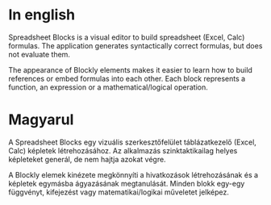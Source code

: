 # In english
Spreadsheet Blocks is a visual editor to build spreadsheet (Excel, Calc) formulas.
The application generates syntactically correct formulas, but does not evaluate them.

The appearance of Blockly elements makes it easier to learn how to build references or embed formulas into each other.
Each block represents a function, an expression or a mathematical/logical operation.

# Magyarul
A Spreadsheet Blocks egy vizuális szerkesztőfelület táblázatkezelő (Excel, Calc) képletek létrehozásához.
Az alkalmazás szinktaktikailag helyes képleteket generál, de nem hajtja azokat végre.

A Blockly elemek kinézete megkönnyíti a hivatkozások létrehozásának és a képletek egymásba ágyazásának megtanulását.
Minden blokk egy-egy függvényt, kifejezést vagy matematikai/logikai műveletet jelképez.
